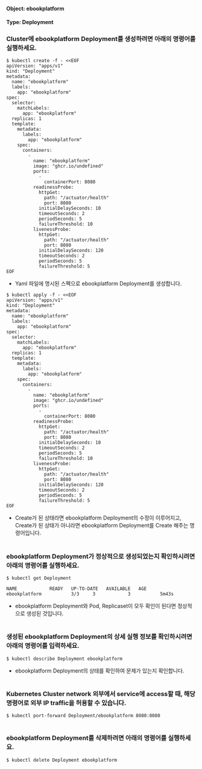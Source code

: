 
#### Object: ebookplatform
#### Type: Deployment

### Cluster에 ebookplatform Deployment를 생성하려면 아래의 명령어를 실행하세요.

```
$ kubectl create -f - <<EOF 
apiVersion: "apps/v1"
kind: "Deployment"
metadata: 
  name: "ebookplatform"
  labels: 
    app: "ebookplatform"
spec: 
  selector: 
    matchLabels: 
      app: "ebookplatform"
  replicas: 1
  template: 
    metadata: 
      labels: 
        app: "ebookplatform"
    spec: 
      containers: 
        - 
          name: "ebookplatform"
          image: "ghcr.io/undefined"
          ports: 
            - 
              containerPort: 8080
          readinessProbe: 
            httpGet: 
              path: "/actuator/health"
              port: 8080
            initialDelaySeconds: 10
            timeoutSeconds: 2
            periodSeconds: 5
            failureThreshold: 10
          livenessProbe: 
            httpGet: 
              path: "/actuator/health"
              port: 8080
            initialDelaySeconds: 120
            timeoutSeconds: 2
            periodSeconds: 5
            failureThreshold: 5
EOF
```
- Yaml 파일에 명시된 스펙으로 ebookplatform Deployment를 생성합니다.

```
$ kubectl apply -f - <<EOF 
apiVersion: "apps/v1"
kind: "Deployment"
metadata: 
  name: "ebookplatform"
  labels: 
    app: "ebookplatform"
spec: 
  selector: 
    matchLabels: 
      app: "ebookplatform"
  replicas: 1
  template: 
    metadata: 
      labels: 
        app: "ebookplatform"
    spec: 
      containers: 
        - 
          name: "ebookplatform"
          image: "ghcr.io/undefined"
          ports: 
            - 
              containerPort: 8080
          readinessProbe: 
            httpGet: 
              path: "/actuator/health"
              port: 8080
            initialDelaySeconds: 10
            timeoutSeconds: 2
            periodSeconds: 5
            failureThreshold: 10
          livenessProbe: 
            httpGet: 
              path: "/actuator/health"
              port: 8080
            initialDelaySeconds: 120
            timeoutSeconds: 2
            periodSeconds: 5
            failureThreshold: 5
EOF
```
- Create가 된 상태라면 ebookplatform Deployment의 수정이 이루어지고, Create가 된 상태가 아니라면 ebookplatform Deployment를 Create 해주는 명령어입니다.  
#

### ebookplatform Deployment가 정상적으로 생성되었는지 확인하시려면 아래의 명령어를 실행하세요.

```
$ kubectl get Deployment

NAME            READY   UP-TO-DATE   AVAILABLE   AGE
ebookplatform           3/3     3            3           5m43s

```
- ebookplatform Deployment와 Pod, Replicaset이 모두 확인이 된다면 정상적으로 생성된 것입니다.
#

### 생성된 ebookplatform Deployment의 상세 실행 정보를 확인하시려면 아래의 명령어를 입력하세요.

```
$ kubectl describe Deployment ebookplatform
```
- ebookplatform Deployment의 상태를 확인하여 문제가 있는지 확인합니다. 
#

### Kubernetes Cluster network 외부에서 service에 access할 때, 해당 명령어로 외부 IP traffic을 허용할 수 있습니다.

```
$ kubectl port-forward Deployment/ebookplatform 8080:8080
```
#

### ebookplatform Deployment를 삭제하려면 아래의 명령어를 실행하세요.

```
$ kubectl delete Deployment ebookplatform
```
#

